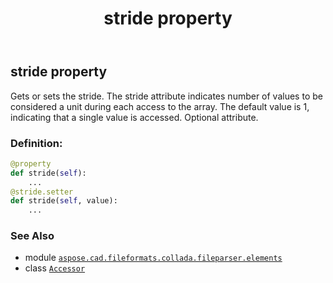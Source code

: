 ﻿---
title: stride property
second_title: Aspose.CAD for Python via .NET API References
description: 
type: docs
weight: 70
url: /python-net/aspose.cad.fileformats.collada.fileparser.elements/accessor/stride/
is_root: false
---

## stride property


Gets or sets the stride.
The stride attribute indicates number of values to be considered a unit during each access to the array.
The default value is 1, indicating that a single value is accessed.
Optional attribute.
### Definition:
```python
@property
def stride(self):
    ...
@stride.setter
def stride(self, value):
    ...
```

### See Also
* module [`aspose.cad.fileformats.collada.fileparser.elements`](../../)
* class [`Accessor`](/cad/python-net/aspose.cad.fileformats.collada.fileparser.elements/accessor)
